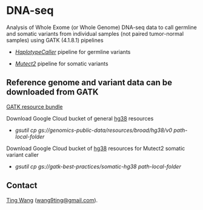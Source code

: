 # DNA-seq

Analysis of Whole Exome (or Whole Genome) DNA-seq data to call germline and somatic variants from individual samples (not paired tumor-normal samples) using GATK (4.1.8.1) pipelines

* [*HaplotypeCaller*](https://gatk.broadinstitute.org/hc/en-us/articles/360035535932-Germline-short-variant-discovery-SNPs-Indels-) pipeline for germline variants

* [*Mutect2*](https://gatk.broadinstitute.org/hc/en-us/articles/360035894731-Somatic-short-variant-discovery-SNVs-Indels-) pipeline for somatic variants

## Reference genome and variant data can be downloaded from GATK

[GATK resource bundle](https://gatk.broadinstitute.org/hc/en-us/articles/360035890811-Resource-bundle)

Download Google Cloud bucket of general [hg38](https://console.cloud.google.com/storage/browser/genomics-public-data/resources/broad/hg38/v0/) resources

* *gsutil cp gs://genomics-public-data/resources/broad/hg38/v0 path-local-folder*

Download Google Cloud bucket of [hg38](https://console.cloud.google.com/storage/browser/gatk-best-practices/somatic-hg38?pageState=(%22StorageObjectListTable%22:(%22f%22:%22%255B%255D%22))&prefix=&forceOnObjectsSortingFiltering=false) resources for Mutect2 somatic variant caller

* *gsutil cp gs://gatk-best-practices/somatic-hg38 path-local-folder*

## Contact
[Ting Wang](http://wt2015-github.github.io/) (wang9ting@gmail.com).
